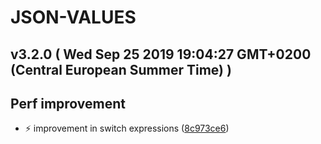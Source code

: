 # JSON-VALUES
## v3.2.0  ( Wed Sep 25 2019 19:04:27 GMT+0200 (Central European Summer Time) )

## Perf improvement
  - ⚡️ improvement in switch expressions
  ([8c973ce6](https://github.com/imrafaelmerino/json-values/commit/8c973ce6f8d03d42ffdf2c868dde451b834428a0))




